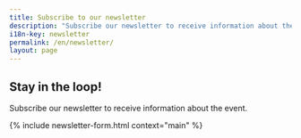 ```yaml
---
title: Subscribe to our newsletter
description: "Subscribe our newsletter to receive information about the event"
i18n-key: newsletter
permalink: /en/newsletter/
layout: page
---
```


<section class="section">
  <div class="wrapper">
    <h2 class="text-center">Stay in the loop!</h2>
    <p>
      Subscribe our newsletter to receive information about the event.
    </p>
    {% include newsletter-form.html context="main" %}
  </div>
</section>
